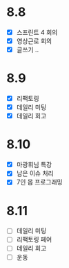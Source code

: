# 8.8

- [x] 스프린트 4 회의
- [x] 영상근로 회의
- [x] 글쓰기 ..

# 8.9

- [x] 리팩토링
- [x] 데일리 미팅
- [x] 데일리 회고

# 8.10

- [x] 마광휘님 특강
- [x] 남은 이슈 처리
- [x] 7인 몹 프로그래밍

# 8.11

- [ ] 데일리 미팅
- [ ] 리팩토링 페어
- [ ] 데일리 회고
- [ ] 운동
